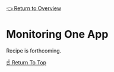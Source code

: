 [👈 Return to Overview](./Recipes.md)

# Monitoring One App

Recipe is forthcoming.

[☝️ Return To Top](#adding-styles)